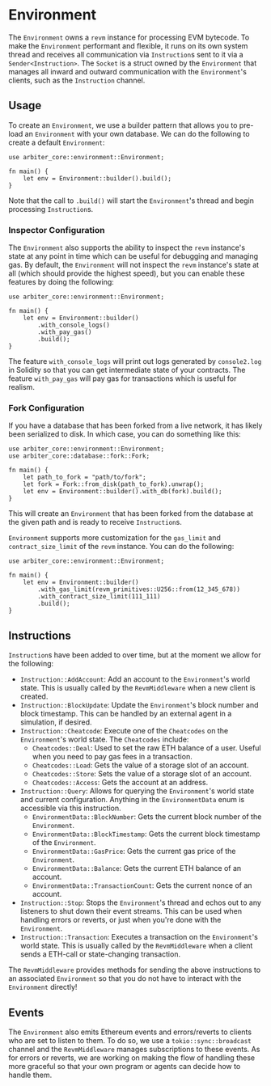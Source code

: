 # Environment
The `Environment` owns a `revm` instance for processing EVM bytecode.
To make the `Environment` performant and flexible, it runs on its own system thread and receives all communication via `Instruction`s sent to it via a `Sender<Instruction>`.
The `Socket` is a struct owned by the `Environment` that manages all inward and outward communication with the `Environment`'s clients, such as the `Instruction` channel.

## Usage
To create an `Environment`, we use a builder pattern that allows you to pre-load an `Environment` with your own database.
We can do the following to create a default `Environment`:
```rust, ignore
use arbiter_core::environment::Environment;

fn main() {
    let env = Environment::builder().build();
}
```
Note that the call to `.build()` will start the `Environment`'s thread and begin processing `Instruction`s.

### Inspector Configuration
The `Environment` also supports the ability to inspect the `revm` instance's state at any point in time which can be useful for debugging and managing gas.
By default, the `Environment` will not inspect the `revm` instance's state at all (which should provide the highest speed), but you can enable these features by doing the following:
```rust, ignore
use arbiter_core::environment::Environment;

fn main() {
    let env = Environment::builder()
        .with_console_logs()
        .with_pay_gas()
        .build();
}
```
The feature `with_console_logs` will print out logs generated by `console2.log` in Solidity so that you can get intermediate state of your contracts. 
The feature `with_pay_gas` will pay gas for transactions which is useful for realism.

### Fork Configuration
If you have a database that has been forked from a live network, it has likely been serialized to disk.
In which case, you can do something like this:
```rust, ignore
use arbiter_core::environment::Environment;
use arbiter_core::database::fork::Fork;

fn main() {
    let path_to_fork = "path/to/fork";
    let fork = Fork::from_disk(path_to_fork).unwrap();
    let env = Environment::builder().with_db(fork).build();
}
```
This will create an `Environment` that has been forked from the database at the given path and is ready to receive `Instruction`s.

`Environment` supports more customization for the `gas_limit` and `contract_size_limit` of the `revm` instance. 
You can do the following:
```rust, ignore
use arbiter_core::environment::Environment;

fn main() {
    let env = Environment::builder()
        .with_gas_limit(revm_primitives::U256::from(12_345_678))
        .with_contract_size_limit(111_111)
        .build();
}
```

## Instructions
`Instruction`s have been added to over time, but at the moment we allow for the following:
- `Instruction::AddAccount`: Add an account to the `Environment`'s world state. This is usually called by the `RevmMiddleware` when a new client is created.
- `Instruction::BlockUpdate`: Update the `Environment`'s block number and block timestamp. This can be handled by an external agent in a simulation, if desired.
- `Instruction::Cheatcode`: Execute one of the `Cheatcodes` on the `Environment`'s world state. 
The `Cheatcodes` include:
    - `Cheatcodes::Deal`: Used to set the raw ETH balance of a user. Useful when you need to pay gas fees in a transaction.
    - `Cheatcodes::Load`: Gets the value of a storage slot of an account. 
    - `Cheatcodes::Store`: Sets the value of a storage slot of an account.
    - `Cheatcodes::Access`: Gets the account at an address.
- `Instruction::Query`: Allows for querying the `Environment`'s world state and current configuration. Anything in the `EnvironmentData` enum is accessible via this instruction.
    - `EnvironmentData::BlockNumber`: Gets the current block number of the `Environment`.
    - `EnvironmentData::BlockTimestamp`: Gets the current block timestamp of the `Environment`.
    - `EnvironmentData::GasPrice`: Gets the current gas price of the `Environment`.
    - `EnvironmentData::Balance`: Gets the current ETH balance of an account.
    - `EnvironmentData::TransactionCount`: Gets the current nonce of an account.
- `Instruction::Stop`: Stops the `Environment`'s thread and echos out to any listeners to shut down their event streams. This can be used when handling errors or reverts, or just when you're done with the `Environment`.
- `Instruction::Transaction`: Executes a transaction on the `Environment`'s world state. This is usually called by the `RevmMiddleware` when a client sends a ETH-call or state-changing transaction.

The `RevmMiddleware` provides methods for sending the above instructions to an associated `Environment` so that you do not have to interact with the `Environment` directly!

## Events
The `Environment` also emits Ethereum events and errors/reverts to clients who are set to listen to them. 
To do so, we use a `tokio::sync::broadcast` channel and the `RevmMiddleware` manages subscriptions to these events.
As for errors or reverts, we are working on making the flow of handling these more graceful so that your own program or agents can decide how to handle them.
